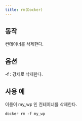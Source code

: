 ```yaml
---
title: rm(Docker)
---
```

## 동작

컨테이너를 삭제한다.

## 옵션

-f : 강제로 삭제한다.

## 사용 예

이름이 my_wp 인 컨테이너를 삭제한다.

```
docker rm -f my_wp
```